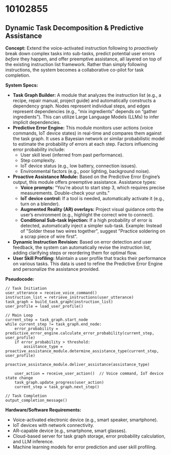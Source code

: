 # 10102855

## Dynamic Task Decomposition & Predictive Assistance

**Concept:** Extend the voice-activated instruction following to *proactively* break down complex tasks into sub-tasks, predict potential user errors *before* they happen, and offer preemptive assistance, all layered on top of the existing instruction list framework.  Rather than simply following instructions, the system becomes a collaborative co-pilot for task completion.

**System Specs:**

*   **Task Graph Builder:** A module that analyzes the instruction list (e.g., a recipe, repair manual, project guide) and automatically constructs a dependency graph. Nodes represent individual steps, and edges represent dependencies (e.g., “mix ingredients” depends on “gather ingredients”). This can utilize Large Language Models (LLMs) to infer implicit dependencies.
*   **Predictive Error Engine:**  This module monitors user actions (voice commands, IoT device states) in real-time and compares them against the task graph.  It uses a Bayesian network or similar probabilistic model to estimate the probability of errors at each step. Factors influencing error probability include:
    *   User skill level (inferred from past performance).
    *   Step complexity.
    *   IoT device status (e.g., low battery, connection issues).
    *   Environmental factors (e.g., poor lighting, background noise).
*   **Proactive Assistance Module:** Based on the Predictive Error Engine’s output, this module offers preemptive assistance.  Assistance types:
    *   **Voice prompts:** “You’re about to start step 3, which requires precise measurements. Double-check your units.”
    *   **IoT device control:**  If a tool is needed, automatically activate it (e.g., turn on a blender).
    *   **Augmented Reality (AR) overlays:** Project visual guidance onto the user’s environment (e.g., highlight the correct wire to connect).
    *   **Conditional Sub-task Injection:** If a high probability of error is detected, automatically inject a simpler sub-task.  Example: Instead of "Solder these two wires together", suggest "Practice soldering on a scrap piece of wire first".
*   **Dynamic Instruction Revision:** Based on error detection and user feedback, the system can automatically revise the instruction list, adding clarifying steps or reordering them for optimal flow.
*   **User Skill Profiling:** Maintain a user profile that tracks their performance on various tasks. This data is used to refine the Predictive Error Engine and personalize the assistance provided.

**Pseudocode:**

```
// Task Initiation
user_utterance = receive_voice_command()
instruction_list = retrieve_instructions(user_utterance)
task_graph = build_task_graph(instruction_list)
user_profile = load_user_profile()

// Main Loop
current_step = task_graph.start_node
while current_step != task_graph.end_node:
    error_probability = predictive_error_engine.calculate_error_probability(current_step, user_profile)
    if error_probability > threshold:
        assistance_type = proactive_assistance_module.determine_assistance_type(current_step, user_profile)
        proactive_assistance_module.deliver_assistance(assistance_type)

    user_action = receive_user_action()  // Voice command, IoT device state change
    task_graph.update_progress(user_action)
    current_step = task_graph.next_step()

// Task Completion
output_completion_message()
```

**Hardware/Software Requirements:**

*   Voice-activated electronic device (e.g., smart speaker, smartphone).
*   IoT devices with network connectivity.
*   AR-capable device (e.g., smartphone, smart glasses).
*   Cloud-based server for task graph storage, error probability calculation, and LLM inference.
*   Machine learning models for error prediction and user skill profiling.